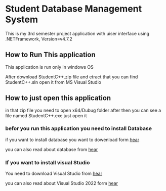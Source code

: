 # Student Database Management System
This is my 3rd semester project application with uiser interface using .NETFramework, Version=v4.7.2

## How to Run This application
This application is run only in windows OS

After download StudentC++.zip file and etract that you can find StudentC++.sln open it from MS Visual Studio 

## How to just open this application 
in that zip file you need to open x64/Dubug folder 
after then you can see a file named StudentC++.exe just open it

### befor you run this application you need to install Database 
if you want to install database you want to dowenload form [hear](https://visualstudio.microsoft.com/thank-you-downloading-visual-studio/?sku=Community&channel=Release&version=VS2022&source=VSLandingPage&passive=false&cid=2030)

you can also read about database from [hear](https://visualstudio.microsoft.com/vs/features/ssdt/)

### If you want to install visual Studio 
You need to download Visual Studio from [hear](https://visualstudio.microsoft.com/thank-you-downloading-visual-studio/?sku=Community&channel=Release&version=VS2022&source=VSLandingPage&cid=2030&passive=false)

you can also read about Visual Studio 2022 form [hear](https://visualstudio.microsoft.com/downloads/)
